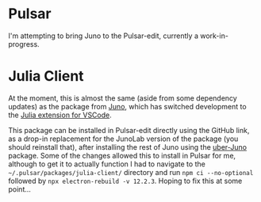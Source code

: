 # Pulsar

I'm attempting to bring Juno to the Pulsar-edit, currently a work-in-progress.

# Julia Client

At the moment, this is almost the same (aside from some dependency updates) as the package from [Juno](http://junolab.org), which has switched development to the  [Julia extension for VSCode](https://github.com/julia-vscode/julia-vscode).

This package can be installed in Pulsar-edit directly using the GitHub link, as a drop-in replacement for the JunoLab version of the package (you should reinstall that), after installing the rest of Juno using the [uber-Juno](https://github.com/JunoLab/uber-juno) package. Some of the changes allowed this to install in Pulsar for me, although to get it to actually function I had to navigate to the `~/.pulsar/packages/julia-client/` directory and run `npm ci --no-optional` followed by `npx electron-rebuild -v 12.2.3`. Hoping to fix this at some point...
